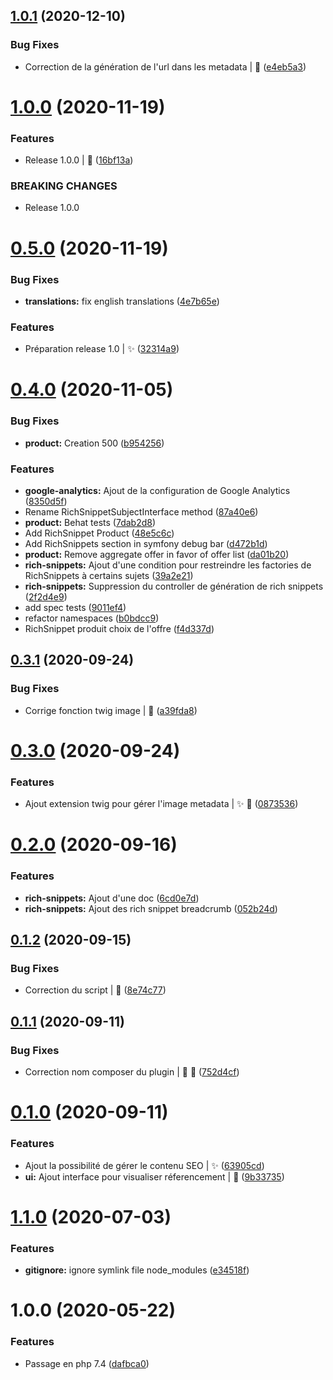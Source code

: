 ## [1.0.1](https://gitlab.com/dedi-agency/interne/sylius/dedi-seo-plugin/compare/v1.0.0...v1.0.1) (2020-12-10)


### Bug Fixes

* Correction de la génération de l'url dans les metadata | :bug: ([e4eb5a3](https://gitlab.com/dedi-agency/interne/sylius/dedi-seo-plugin/commit/e4eb5a3c1afbb6fc8be27c449a80d64c47eab5a2))

# [1.0.0](https://gitlab.com/dedi-agency/interne/sylius/dedi-seo-plugin/compare/v0.5.0...v1.0.0) (2020-11-19)


### Features

* Release 1.0.0 | :bookmark: ([16bf13a](https://gitlab.com/dedi-agency/interne/sylius/dedi-seo-plugin/commit/16bf13a4fc44454b0b6790e1016c78956d229dae))


### BREAKING CHANGES

* Release 1.0.0

# [0.5.0](https://gitlab.com/dedi-agency/interne/sylius/dedi-seo-plugin/compare/v0.4.0...v0.5.0) (2020-11-19)


### Bug Fixes

* **translations:** fix english translations ([4e7b65e](https://gitlab.com/dedi-agency/interne/sylius/dedi-seo-plugin/commit/4e7b65e591929444e94d2d568c47625540d6fef7))


### Features

* Préparation release 1.0 | :sparkles: ([32314a9](https://gitlab.com/dedi-agency/interne/sylius/dedi-seo-plugin/commit/32314a93812e78a6c9875a70193db48db8b446f4))

# [0.4.0](https://gitlab.com/dedi-agency/interne/sylius/dedi-seo-plugin/compare/v0.3.1...v0.4.0) (2020-11-05)


### Bug Fixes

* **product:** Creation 500 ([b954256](https://gitlab.com/dedi-agency/interne/sylius/dedi-seo-plugin/commit/b95425601f982753f916fb91110a66bdcde4e975))


### Features

* **google-analytics:** Ajout de la configuration de Google Analytics ([8350d5f](https://gitlab.com/dedi-agency/interne/sylius/dedi-seo-plugin/commit/8350d5f70e949e6e0641e77ebe09fb51e0236ef4))
* Rename RichSnippetSubjectInterface method ([87a40e6](https://gitlab.com/dedi-agency/interne/sylius/dedi-seo-plugin/commit/87a40e6ebad8555aa3b57cc5f97ee8670abcc8d4))
* **product:** Behat tests ([7dab2d8](https://gitlab.com/dedi-agency/interne/sylius/dedi-seo-plugin/commit/7dab2d8154831fdb0a9f120ebc91b1f29b3a0ef6))
* Add RichSnippet Product ([48e5c6c](https://gitlab.com/dedi-agency/interne/sylius/dedi-seo-plugin/commit/48e5c6c335cd1469fbf01f16c242f5e0bb7a6284))
* Add RichSnippets section in symfony debug bar ([d472b1d](https://gitlab.com/dedi-agency/interne/sylius/dedi-seo-plugin/commit/d472b1d5249c7bcfa3624abf676ea6259656f45f))
* **product:** Remove aggregate offer in favor of offer list ([da01b20](https://gitlab.com/dedi-agency/interne/sylius/dedi-seo-plugin/commit/da01b20bca2026aaf735721e89c4ce67feb48552))
* **rich-snippets:** Ajout d'une condition pour restreindre les factories de RichSnippets à certains sujets ([39a2e21](https://gitlab.com/dedi-agency/interne/sylius/dedi-seo-plugin/commit/39a2e21e69fe1ea8ae2c826db48ad24f79b06599))
* **rich-snippets:** Suppression du controller de génération de rich snippets ([2f2d4e9](https://gitlab.com/dedi-agency/interne/sylius/dedi-seo-plugin/commit/2f2d4e947b1f1fcb81358f035ec590561a361677))
* add spec tests ([9011ef4](https://gitlab.com/dedi-agency/interne/sylius/dedi-seo-plugin/commit/9011ef408df0c62089432e8c0e900cbe0f360f90))
* refactor namespaces ([b0bdcc9](https://gitlab.com/dedi-agency/interne/sylius/dedi-seo-plugin/commit/b0bdcc95441ae76bdbd1e3bcd706138c0377aae0))
* RichSnippet produit choix de l'offre ([f4d337d](https://gitlab.com/dedi-agency/interne/sylius/dedi-seo-plugin/commit/f4d337db2ec8835f45c916894cb62c39df073432))

## [0.3.1](https://gitlab.com/dedi-agency/interne/sylius/dedi-seo-plugin/compare/v0.3.0...v0.3.1) (2020-09-24)


### Bug Fixes

* Corrige fonction twig image | :bug: ([a39fda8](https://gitlab.com/dedi-agency/interne/sylius/dedi-seo-plugin/commit/a39fda8e3c671794a734048ca0fc67269bacb2b6))

# [0.3.0](https://gitlab.com/dedi-agency/interne/sylius/dedi-seo-plugin/compare/v0.2.0...v0.3.0) (2020-09-24)


### Features

* Ajout extension twig pour gérer l'image metadata | :sparkles: :art: ([0873536](https://gitlab.com/dedi-agency/interne/sylius/dedi-seo-plugin/commit/08735364a6fb156f944bce39b0cc5b2f8aa85aa7))

# [0.2.0](https://gitlab.com/dedi-agency/interne/sylius/dedi-seo-plugin/compare/v0.1.2...v0.2.0) (2020-09-16)


### Features

* **rich-snippets:** Ajout d'une doc ([6cd0e7d](https://gitlab.com/dedi-agency/interne/sylius/dedi-seo-plugin/commit/6cd0e7d8ed3e9e1dc2abc01c93b09ca4c068fdf1))
* **rich-snippets:** Ajout des rich snippet breadcrumb ([052b24d](https://gitlab.com/dedi-agency/interne/sylius/dedi-seo-plugin/commit/052b24d047d24fea0fdd366601e03b6118b17476))

## [0.1.2](https://gitlab.com/dedi-agency/interne/sylius/dedi-seo-plugin/compare/v0.1.1...v0.1.2) (2020-09-15)


### Bug Fixes

* Correction du script | :bug: ([8e74c77](https://gitlab.com/dedi-agency/interne/sylius/dedi-seo-plugin/commit/8e74c778bd7f7a3ed09dd0a0b6d6950c2788a295))

## [0.1.1](https://gitlab.com/dedi-agency/interne/sylius/dedi-seo-plugin/compare/v0.1.0...v0.1.1) (2020-09-11)


### Bug Fixes

* Correction nom composer du plugin | :bug: :wrench: ([752d4cf](https://gitlab.com/dedi-agency/interne/sylius/dedi-seo-plugin/commit/752d4cf0a831368081f2c7c1d8ff84498fe648ef))

# [0.1.0](https://gitlab.com/dedi-agency/interne/sylius/dedi-seo-plugin/compare/v0.0.0...v0.1.0) (2020-09-11)


### Features

* Ajout la possibilité de gérer le contenu SEO | :sparkles: ([63905cd](https://gitlab.com/dedi-agency/interne/sylius/dedi-seo-plugin/commit/63905cd80f065e60c53ae69b47cd9a7ee8f17e68))
* **ui:** Ajout interface pour visualiser réferencement | :art: ([9b33735](https://gitlab.com/dedi-agency/interne/sylius/dedi-seo-plugin/commit/9b3373531551044659fb163bbaaef61092779a45))

# [1.1.0](https://gitlab.com/dedi-agency/interne/sylius/dedi-plugin-skeleton/compare/v1.0.0...v1.1.0) (2020-07-03)


### Features

* **gitignore:** ignore symlink file node_modules ([e34518f](https://gitlab.com/dedi-agency/interne/sylius/dedi-plugin-skeleton/commit/e34518f10b6047d64656570a30b131c80b9c1c01))

# 1.0.0 (2020-05-22)


### Features

* Passage en php 7.4 ([dafbca0](https://gitlab.com/dedi-agency/interne/sylius/dedi-plugin-skeleton/commit/dafbca0341e59c51fc6be12aba82aba2c8dd330b))
